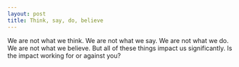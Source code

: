 ```yaml
---
layout: post
title: Think, say, do, believe
---
```


We are not what we think. We are not what we say. We are not what we do. We are not what we believe. But all of these things impact us significantly. Is the impact working for or against you?
